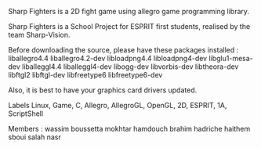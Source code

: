 Sharp Fighters is a 2D fight game using allegro game programming library.

Sharp Fighters is a School Project for ESPRIT first students, realised by the team Sharp-Vision.

Before downloading the source, please have these packages installed : liballegro4.4 liballegro4.2-dev libloadpng4.4 libloadpng4-dev libglu1-mesa-dev liballeggl4.4 liballeggl4-dev libogg-dev libvorbis-dev libtheora-dev libftgl2 libftgl-dev libfreetype6 libfreetype6-dev

Also, it is best to have your graphics card drivers updated.

Labels
Linux, Game, C, Allegro, AllegroGL, OpenGL, 2D, ESPRIT, 1A, ScriptShell

Members : 
wassim boussetta
mokhtar hamdouch
brahim hadriche
haithem sboui
salah nasr
